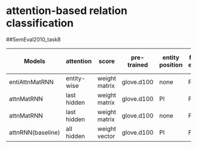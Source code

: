 # attention-based relation classification


##SemEval2010_task8

|Models|attention|score|pre-trained|entity position|freeze embed|monitor|batch size| official macro-F1| random search|
|------|---------|-----|-----------|---------------|------------|-------|----------|------------------|--------------|
|entiAttnMatRNN|entity-wise|weight matrix|glove.d100|none|FALSE|val_acc|32| |200|
|attnMatRNN|last hidden|weight matrix|glove.d100|PI|FALSE|val_acc|32| 81.48%|200|
|attnMatRNN|last hidden|weight matrix|glove.d100|none|FALSE|val_acc|32| 81.48%|200|
|attnRNN(baseline)|all hidden|weight vector|glove.d100|PI|FALSE|val_acc|32| 80.94%|200|

